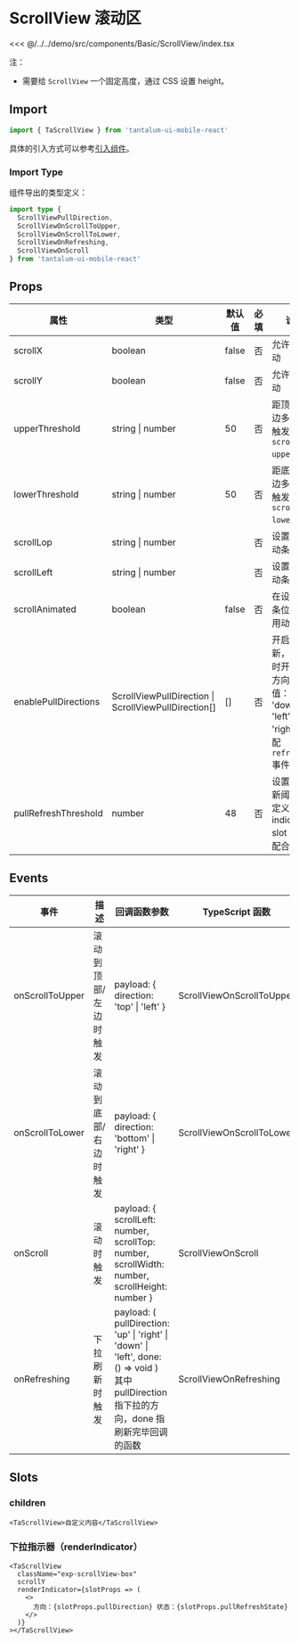 # ScrollView 滚动区

<CodeDemo name="ScrollView">

<<< @/../../demo/src/components/Basic/ScrollView/index.tsx

</CodeDemo>

注：

- 需要给 `ScrollView` 一个固定高度，通过 CSS 设置 height。

## Import

```js
import { TaScrollView } from 'tantalum-ui-mobile-react'
```

具体的引入方式可以参考[引入组件](../guide/import.md)。

### Import Type

组件导出的类型定义：

```ts
import type {
  ScrollViewPullDirection,
  ScrollViewOnScrollToUpper,
  ScrollViewOnScrollToLower,
  ScrollViewOnRefreshing,
  ScrollViewOnScroll
} from 'tantalum-ui-mobile-react'
```

## Props

| 属性                 | 类型                                                 | 默认值 | 必填 | 说明                                                                                                  |
| -------------------- | ---------------------------------------------------- | ------ | ---- | ----------------------------------------------------------------------------------------------------- |
| scrollX              | boolean                                              | false  | 否   | 允许横向滚动                                                                                          |
| scrollY              | boolean                                              | false  | 否   | 允许纵向滚动                                                                                          |
| upperThreshold       | string \| number                                     | 50     | 否   | 距顶部/左边多远时，触发 `scroll-to-upper` 事件                                                        |
| lowerThreshold       | string \| number                                     | 50     | 否   | 距底部/右边多远时，触发 `scroll-to-lower` 事件                                                        |
| scrollLop            | string \| number                                     |        | 否   | 设置竖向滚动条位置                                                                                    |
| scrollLeft           | string \| number                                     |        | 否   | 设置横向滚动条位置                                                                                    |
| scrollAnimated       | boolean                                              | false  | 否   | 在设置滚动条位置时使用动画过渡                                                                        |
| enablePullDirections | ScrollViewPullDirection \| ScrollViewPullDirection[] | []     | 否   | 开启下拉刷新，可以同时开启多个方向，可选值：'up', 'down', 'left', 'right'，搭配 `refreshing` 事件使用 |
| pullRefreshThreshold | number                                               | 48     | 否   | 设置下拉刷新阈值，自定义 indicator slot 时可以配合修改                                                |

## Events

| 事件            | 描述                  | 回调函数参数                                                                                                                                 | TypeScript 函数           |
| --------------- | --------------------- | -------------------------------------------------------------------------------------------------------------------------------------------- | ------------------------- |
| onScrollToUpper | 滚动到顶部/左边时触发 | payload: { direction: 'top' \| 'left' }                                                                                                      | ScrollViewOnScrollToUpper |
| onScrollToLower | 滚动到底部/右边时触发 | payload: { direction: 'bottom' \| 'right' }                                                                                                  | ScrollViewOnScrollToLower |
| onScroll        | 滚动时触发            | payload: { scrollLeft: number, scrollTop: number, scrollWidth: number, scrollHeight: number }                                                | ScrollViewOnScroll        |
| onRefreshing    | 下拉刷新时触发        | payload: ( pullDirection: 'up' \| 'right' \| 'down' \| 'left', done: () => void ) 其中 pullDirection 指下拉的方向，done 指刷新完毕回调的函数 | ScrollViewOnRefreshing    |

## Slots

### children

```tsx
<TaScrollView>自定义内容</TaScrollView>
```

### 下拉指示器（renderIndicator）

```tsx
<TaScrollView
  className="exp-scrollView-box"
  scrollY
  renderIndicator={slotProps => (
    <>
      方向：{slotProps.pullDirection} 状态：{slotProps.pullRefreshState}
    </>
  )}
></TaScrollView>
```

